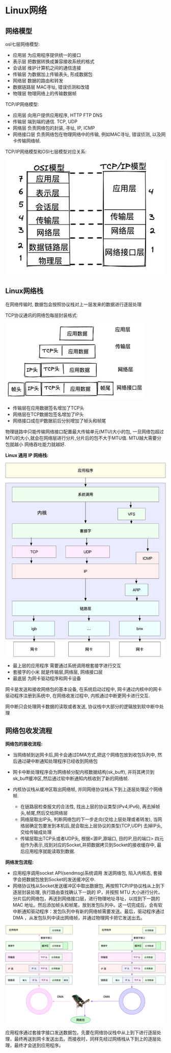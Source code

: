 # Linux网络

## 网络模型

osI七层网络模型:

+ 应用层	 为应用程序提供统一的接口
+ 表示层   把数据转换成兼容接收系统的格式
+ 会话层  维护计算机之间的通信连接
+ 传输层  为数据加上传输表头, 形成数据包
+ 网络层  数据的路由和转发 
+ 数据链路层  MAC寻址, 错误侦测和改错
+ 物理层  物理网络上的传输数据帧

TCP/IP网络模型: 

+ 应用层 向用户提供应用程序, HTTP FTP  DNS
+ 传输层  端到端的通信.  TCP, UDP 
+ 网络层  负责网络包的封装, 寻址, IP, ICMP
+ 网络接口层  负责网络包在物理网络中的传输,  例如MAC寻址, 错误侦测, 以及网卡传输网络帧. 

TCP/IP网络模型和OSI七层模型对应关系:

![TCPIP网络模型和OSI七层模型对应关系](image/TCPIP网络模型和OSI七层模型对应关系.png)

## Linux网络栈

在网络传输时, 数据包会按照协议栈对上一层发来的数据进行逐层处理 



TCP协议通讯的网络包每层封装格式:

![image-20211101224347856](image/TCP协议通讯的网络包每层封装格式.png)

+ 传输层在应用数据签名增加了TCP头
+ 网络层在TCP数据包签名增加了IP头
+ 网络接口成在IP数据前后分别增加了帧头和帧尾

物理链路中只能传输网络接口配置最大传输单元(MTU)大小的包, 一旦网络包超过MTU的大小,就会在网络层进行分片,分片后的包不大于MTU值. MTU越大需要分包就越小 网络吞吐能力就越好. 

**Linux 通用 IP 网络栈:**

![Linux 通用IP网络栈](image/Linux通用IP网络栈.jpeg)



+ 最上层的应用程序 需要通过系统调用根套接字进行交互
+ 套接字的小米 就是传输层,网络层, 网络接口层
+ 最底层 为网卡驱动程序和网卡设备



网卡是发送和接收网络包的基本设备, 在系统启动过程中, 网卡通过内核中的网卡驱动程序注册到系统中, 在网络收发过程中, 内核通过中断更网卡进行交互.



网中断只会处理网卡数据的读取或者发送,  协议栈中大部分的逻辑放到软中断中处理

## 网络包收发流程



**网络包的接收流程:** 

+ 当网络帧到达网卡后,网卡会通过DMA方式,把这个网络包放到收包队列中, 然后通过硬中断通知处理程序已经收到网络包

+ 网卡中断处理程序会为网络帧分配内核数据结构(sk_buff), 并将其拷贝到sk_buff缓冲区,然后通过软中断通知内核收到了新的网络帧. 

+ 内核协议栈从缓冲区取出网络帧, 并同网络协议栈从下到上逐层处理这个网络帧.  

  + 在链路层检查报文的合法性, 找出上层的协议类型(IPv4,IPv6), 再去掉帧头,帧尾,然后交给网络层
  + 网络层取出IP头, 判断网络包的下一步走向(交给上层处理或者转发), 当网络层确定包要发到本机后,就会取出上层协议的类型(TCP,UDP) 去掉IP头, 交给传输成处理
  + 传输层取出TCP头或者UDP头, 根据<源IP,源端口, 目的IP,目的端口> 四元组作为表示,找到对应的Socket,并把数据拷贝到Socket的接收缓存中, 最后应用程序就能读取到数据. 

  

**网络发包流程:**

+ 应用程序调用socket API(sendmsg)系统调用 发送网络包, 陷入内核态, 套接字会把数据包放到Socket的发送缓冲区中.
+ 网络协议栈从Socket发送缓冲区中取出数据包, 再按照TCP/IP协议栈从上到下逐层封装处理, 执行路由查找确认下一跳的 IP，并按照 MTU 大小进行分片。分片后的网络包，再送到网络接口层，进行物理地址寻址，以找到下一跳的 MAC 地址。然后添加帧头和帧尾，放到发包队列中。这一切完成后，会有软中断通知驱动程序：发包队列中有新的网络帧需要发送。最后，驱动程序通过 DMA ，从发包队列中读出网络帧，并通过物理网卡把它发送出去。

![3af644b6d463869ece19786a4634f765](image/网络传输.png)





应用程序通过套接字接口发送数据包，先要在网络协议栈中从上到下进行逐层处理，最终再送到网卡发送出去。而接收时，同样先经过网络栈从下到上的逐层处理，最终才会送到应用程序。

